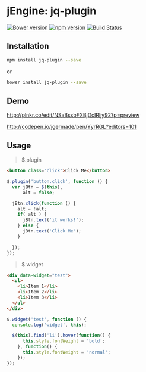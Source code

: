 jEngine: jq-plugin
==================
[![Bower version](https://badge.fury.io/bo/jq-plugin.svg)](http://badge.fury.io/bo/jq-plugin)
[![npm version](https://badge.fury.io/js/jq-plugin.svg)](http://badge.fury.io/js/jq-plugin)
[![Build Status](https://travis-ci.org/jstools/jq-plugin.svg?branch=master)](https://travis-ci.org/jstools/jq-plugin)

Installation
------------
```.sh
npm install jq-plugin --save
```
  or
```.sh
bower install jq-plugin --save
```

Demo
----
http://plnkr.co/edit/NSaBssbFXBjDcIRljy92?p=preview

http://codepen.io/jgermade/pen/YyrRGL?editors=101

Usage
-----

> $.plugin

``` html
<button class="click">Click Me</button>
```

``` js
$.plugin('button.click', function () {
  var jBtn = $(this),
      alt = false;

  jBtn.click(function () {
    alt = !alt;
    if( alt ) {
      jBtn.text('it works!');
    } else {
      jBtn.text('Click Me');
    }

  });
});
```

> $.widget

``` html
<div data-widget="test">
  <ul>
    <li>Item 1</li>
    <li>Item 2</li>
    <li>Item 3</li>
  </ul>
</div>
```

``` js
$.widget('test', function () {
  console.log('widget', this);

  $(this).find('li').hover(function() {
      this.style.fontWeight = 'bold';
    }, function() {
      this.style.fontWeight = 'normal';
    });
});
```
